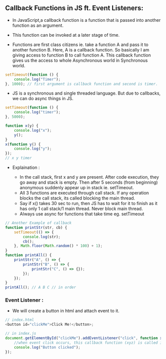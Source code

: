 ## Callback Functions in JS ft. Event Listeners:

-   In JavaScript,a callback function is a function that is passed into another function as an argument.
-   This function can be invoked at a later stage of time.

-   Functions are first class citizens ie. take a function A and pass it to another function B. Here, A is a callback function. So basically I am giving access to function B to call function A. This callback function gives us the access to whole Asynchronous world in Synchronous world.

```js
setTimeout(function () {
    console.log("Timer");
}, 1000); // first argument is callback function and second is timer.
```

-   JS is a synchronous and single threaded language. But due to callbacks, we can do async things in JS.

```js
setTimeout(function () {
    console.log("timer");
}, 5000);

function x(y) {
    console.log("x");
    y();
}
x(function y() {
    console.log("y");
});
// x y timer
```

-   Explaination :

    -   In the call stack, first x and y are present. After code execution, they go away and stack is empty. Then after 5 seconds (from beginning) anonymous suddenly appear up in stack ie. setTimeout.
    -   All 3 functions are executed through call stack. If any operation blocks the call stack, its called blocking the main thread.
    -   Say if x() takes 30 sec to run, then JS has to wait for it to finish as it has only 1 call stack/1 main thread. Never block main thread.
    -   Always use async for functions that take time eg. setTimeout

```js
// Another Example of callback
function printStr(str, cb) {
    setTimeout(() => {
        console.log(str);
        cb();
    }, Math.floor(Math.random() * 100) + 1);
}
function printAll() {
    printStr("A", () => {
        printStr("B", () => {
            printStr("C", () => {});
        });
    });
}
printAll(); // A B C // in order
```

### Event Listener :

-   We will create a button in html and attach event to it.

```js
// index.html
<button id="clickMe">Click Me!</button>;

// in index.js
document.getElementById("clickMe").addEventListener("click", function xyz() {
    //when event click occurs, this callback function (xyz) is called into callstack
    console.log("Button clicked");
});
```
